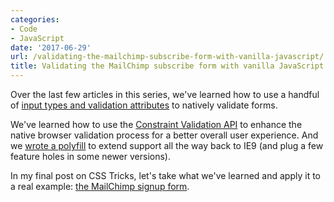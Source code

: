 ```yaml
---
categories:
- Code
- JavaScript
date: '2017-06-29'
url: /validating-the-mailchimp-subscribe-form-with-vanilla-javascript/
title: Validating the MailChimp subscribe form with vanilla JavaScript
---
```


Over the last few articles in this series, we've learned how to use a handful of [input types and validation attributes](https://css-tricks.com/form-validation-part-1-constraint-validation-html/) to natively validate forms.

We've learned how to use the [Constraint Validation API](https://css-tricks.com/form-validation-part-2-constraint-validation-api-javascript/) to enhance the native browser validation process for a better overall user experience. And we [wrote a polyfill](https://css-tricks.com/form-validation-part-3-validity-state-api-polyfill/) to extend support all the way back to IE9 (and plug a few feature holes in some newer versions).

In my final post on CSS Tricks, let's take what we've learned and apply it to a real example: [the MailChimp signup form](https://css-tricks.com/form-validation-part-4-validating-mailchimp-subscribe-form/).